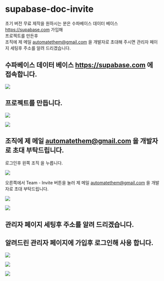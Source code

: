 # supabase-doc-invite

초기 버전 무료 제작을 원하시는 분은 수파베이스 데이터 베이스 https://supabase.com 가입해  
프로젝트를 만든후  
조직에 제 메일 automatethem@gmail.com 을 개발자로 초대해 주시면 관리자 페이지 세팅후 주소를 알려 드리겠습니다.

## 수파베이스 데이터 베이스 https://supabase.com 에 접속합니다.

![](attach_files/1.png?raw=true)

## 프로젝트를 만듭니다.

![](attach_files/1-2.PNG?raw=true)

![](attach_files/1-3.PNG?raw=true)

## 조직에 제 메일 automatethem@gmail.com 을 개발자로 초대 부탁드립니다.

로그인후 왼쪽 조직 을 누릅니다.

![](attach_files/2.png?raw=true)

오른쪽에서 Team - Invite 버튼을 눌러 제 메일 automatethem@gmail.com 을 개발자로 초대 부탁드립니다.

![](attach_files/3.png?raw=true)

![](attach_files/4.png?raw=true)

## 관리자 페이지 세팅후 주소를 알려 드리겠습니다.

## 알려드린 관리자 페이지에 가입후 로그인해 사용 합니다.

![](attach_files/a.png?raw=true)

![](attach_files/b.png?raw=true)

![](attach_files/7.PNG?raw=true)
